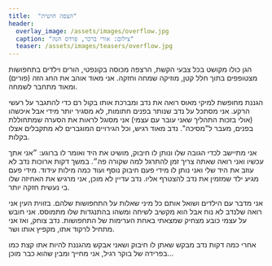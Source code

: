 ```yaml
---
title:  "הצפה חושית"
header:
  overlay_image: /assets/images/overflow.jpg
  caption: "צילום: אורי ברכר, פרדס חנה"
  teaser: /assets/images/teasers/overflow.jpg
---
```


הגן כולו מקושט בכל צבעי הקשת, הרצפה מכוסה בקונפטי,
הורים וילדים בתחפושות מצטופפים בתוך חלל קטן, מוזיקה שמחה וחזקה.<!--more-->
אני מאוד אוהב את החג הזה (פורים) ומאוד מתחבר לשמחה.

הגננת מחופשת למיקי מאוס רואה את נדב ומברכת אותו בקול רם כדי להתגבר על רעשי הרקע.
אני מסתכל על נדב שנותר בפנים חתומות, לא מסגיר יותר מידי אבל איכשהו (אולי בזכות התהליך שאני עובר עם עצמי)
אני מסוגל לראות את הסערה שמתחוללת בפנים, מעבר ל"מסיכה".
נדב מאוד רגיש, וכל הגירויים המוגברים לא מתקבלים אצלו בקלות.

אני מתיישב לכדי הגובה שלו ונותן לו חיבוק,
מושיט את היד ואומר לו ברוגע: ״אני אתך עכשיו ואני רואה שאתה צריך זמן להתרגל למה שקורה פה״.
במשך דקות ארוכות נדב לא עוזב את היד שלי ואני נותן לו מידי פעם חיבוק נוסף ועוד כמה מילות עידוד.
מידי פעם מגיע ילד שמזמין את נדב להצטרף אליו. נדב עדיין לא מוכן, אני מרגיש את האחיזה שלו בי נעשית חזקה יותר.

אני מדבר עם הילדים ושואל אותם כל מיני שאלות על התחפושות שלהם.
בזווית העין אני רואה שלנדב לא נוח אבל הוא מקשיב לשיחה ומשהו בהתנגדות שלו מתמוסס.
אני חובש על עצמי כובע מצחיק שמצאתי באחת הערימות של התחפושות.
נדב צוחק, ואז אני מתחיל לרקוד אתו, מקפיץ אותו ושר.

אחרי כמה דקות נדב מבקש שאתן לו
חיבוק ושאני אבקש מהגננת להיות אתו קצת כמו בפרידה של בוקר רגיל, אני מחייך ומבין שהוא כבר מוכן...